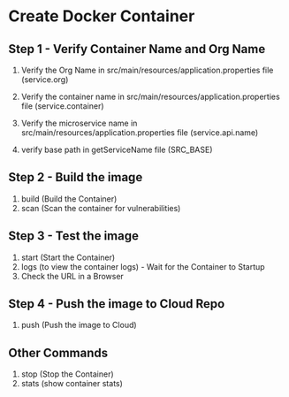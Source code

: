 # Create Docker Container

## Step 1 - Verify Container Name and Org Name

1. Verify the Org Name in src/main/resources/application.properties file (service.org)
2. Verify the container name in src/main/resources/application.properties file (service.container)
3. Verify the microservice name in src/main/resources/application.properties file (service.api.name)

4. verify base path in getServiceName file (SRC_BASE)
## Step 2 - Build the image

1. build (Build the Container)
2. scan (Scan the container for vulnerabilities)

## Step 3 - Test the image

1. start (Start the Container)
2. logs (to view the container logs) - Wait for the Container to Startup
3. Check the URL in a Browser

## Step 4 - Push the image to Cloud Repo

1. push (Push the image to Cloud)

## Other Commands

1. stop (Stop the Container)
2. stats (show container stats)
